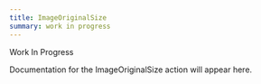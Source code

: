 ```yaml
---
title: ImageOriginalSize
summary: work in progress
---
```


Work In Progress

Documentation for the ImageOriginalSize action will appear here.